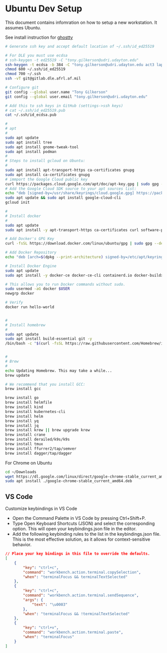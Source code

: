 # Ubuntu Dev Setup

This document contains infomration on how to setup a new workstation. It assumes Ubuntu.

See install instruction for [ghostty](https://ghostty.org/docs/install/binary)

```sh
# Generate ssh key and accept default location of ~/.ssh/id_ed25519

# For DLE you must use ecdsa 
# ssh-keygen -t ed25519 -C "tony.gilkerson@udri.udayton.edu"
ssh-keygen -t ecdsa -b 384 -C "tony.gilkerson@udri.udayton.edu act3 laptop"
chmod 600 ~/.ssh/id_ed25519
chmod 700 ~/.ssh
ssh -vT git@gitlab.dle.afrl.af.mil

# Configure git
git config --global user.name "Tony Gilkerson"
git config --global user.email "tony.gilkerson@udri.udayton.edu"

# Add this to ssh keys in GitHub (settings->ssh keys)
# cat ~/.ssh/id_ed25519.pub
cat ~/.ssh/id_ecdsa.pub

#
# apt
#
sudo apt update
sudo apt install tree
sudo apt install gnome-tweak-tool
sudo apt install podman
#
# Steps to install gcloud on Ubuntu:
#
sudo apt install apt-transport-https ca-certificates gnupg
sudo apt install ca-certificates gnupg
# immport the Google Cloud public key
curl https://packages.cloud.google.com/apt/doc/apt-key.gpg | sudo gpg --dearmor -o /usr/share/keyrings/cloud.google.gpg
# Add the Google Cloud SDK source to your apt sources list:
echo "deb [signed-by=/usr/share/keyrings/cloud.google.gpg] https://packages.cloud.google.com/apt cloud-sdk main" | sudo tee -a /etc/apt/sources.list.d/google-cloud-sdk.list
sudo apt update && sudo apt install google-cloud-cli
gcloud init

#
# Install docker
#
sudo apt update
sudo apt install -y apt-transport-https ca-certificates curl software-properties-common

# Add Docker's GPG Key
curl -fsSL https://download.docker.com/linux/ubuntu/gpg | sudo gpg --dearmor -o /etc/apt/keyrings/docker.gpg

# Add Docker Repository
echo "deb [arch=$(dpkg --print-architecture) signed-by=/etc/apt/keyrings/docker.gpg] https://download.docker.com/linux/ubuntu $(lsb_release -cs) stable" | sudo tee /etc/apt/sources.list.d/docker.list > /dev/null

# Install Docker Engine
sudo apt update
sudo apt install -y docker-ce docker-ce-cli containerd.io docker-buildx-plugin docker-compose-plugin

# This allows you to run Docker commands without sudo.
sudo usermod -aG docker $USER
newgrp docker

# Verify
docker run hello-world


#
# Install homebrew
#
sudo apt update
sudo apt install build-essential git -y
/bin/bash -c "$(curl -fsSL https://raw.githubusercontent.com/Homebrew/install/HEAD/install.sh)"


#
# Brew
#
echo Updating Homebrew. This may take a while...
brew update

# We recommend that you install GCC:
brew install gcc

brew install go 
brew install helmfile
brew install kind
brew install kubernetes-cli 
brew install helm
brew install yq
brew install jq
brew install krew || brew upgrade krew
brew install crane
brew install derailed/k9s/k9s
brew install tmux
brew install ffurrer2/tap/semver  
brew install dagger/tap/dagger

```

For Chrome on Ubuntu

```sh
cd ~/Downloads
wget https://dl.google.com/linux/direct/google-chrome-stable_current_amd64.deb
sudo apt install ./google-chrome-stable_current_amd64.deb
```

## VS Code

Customize keybindings in VS Code

* Open the Command Palette in VS Code by pressing Ctrl+Shift+P.
* Type Open Keyboard Shortcuts (JSON) and select the corresponding option. This will open your keybindings.json file in the editor.
* Add the following keybinding rules to the list in the keybindings.json file. This is the most effective solution, as it allows for context-sensitive behavior.

```json
// Place your key bindings in this file to override the defaults.
[
    {
        "key": "ctrl+c",
        "command": "workbench.action.terminal.copySelection",
        "when": "terminalFocus && terminalTextSelected"
    },
    {
        "key": "ctrl+c",
        "command": "workbench.action.terminal.sendSequence",
        "args": {
            "text": "\u0003"
        },
        "when": "terminalFocus && !terminalTextSelected"
    },
    {
        "key": "ctrl+v",
        "command": "workbench.action.terminal.paste",
        "when": "terminalFocus"
    }
]
```